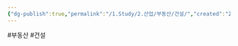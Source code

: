 ```yaml
---
{"dg-publish":true,"permalink":"/1.Study/2.산업/부동산/건설/","created":"2025-06-25T11:17:56.773+09:00","updated":"2025-06-26T17:45:30.000+09:00"}
---
```


#부동산 #건설 
